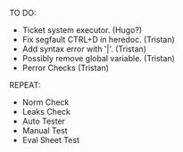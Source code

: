 TO DO:
- Ticket system executor. (Hugo?)
- Fix segfault CTRL+D in heredoc. (Tristan)
- Add syntax error with '|'. (Tristan)
- Possibly remove global variable. (Tristan)
- Perror Checks (Tristan)

REPEAT:
- Norm Check
- Leaks Check
- Auto Tester
- Manual Test
- Eval Sheet Test
